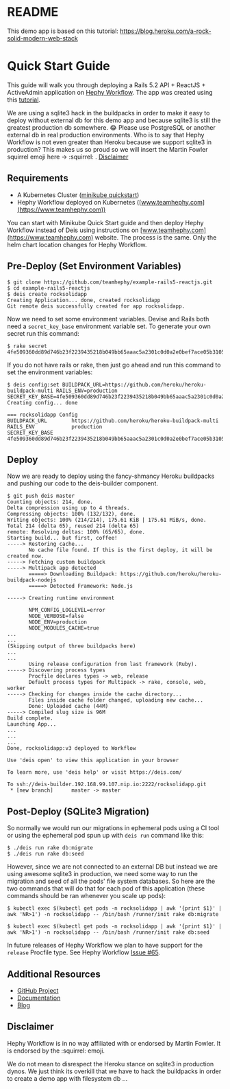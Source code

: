 # README

This demo app is based on this tutorial:
https://blog.heroku.com/a-rock-solid-modern-web-stack

# Quick Start Guide

This guide will walk you through deploying a Rails 5.2 API + ReactJS + ActiveAdmin application on [Hephy Workflow][]. The app was created using this [tutorial](https://blog.heroku.com/a-rock-solid-modern-web-stack). 

We are using a sqlite3 hack in the buildpacks in order to make it easy to deploy without external db for this demo app and because sqlite3 is still the greatest production db somewhere. :joy: Please use PostgreSQL or another external db in real production environments. Who is to say that Hephy Workflow is not even greater than Heroku because we support sqlite3 in production? This makes us so proud so we will insert the Martin Fowler squirrel emoji here -> :squirrel: . [Disclaimer][]

## Requirements

* A Kubernetes Cluster ([minikube quickstart](https://www.teamhephy.com))
* Hephy Workflow deployed on Kubernetes ([www.teamhephy.com](https://www.teamhephy.com))

You can start with Minikube Quick Start guide and then deploy Hephy Workflow instead of Deis using instructions on [www.teamhephy.com](https://www.teamhephy.com) website. The process is the same. Only the helm chart location changes for Hephy Workflow.

## Pre-Deploy (Set Environment Variables)

```console
$ git clone https://github.com/teamhephy/example-rails5-reactjs.git
$ cd example-rails5-reactjs
$ deis create rocksolidapp
Creating Application... done, created rocksolidapp
Git remote deis successfully created for app rocksolidapp.
```

Now we need to set some environment variables. Devise and Rails both need a `secret_key_base` environment variable set. To generate your own secret run this command:

```console
$ rake secret
4fe509360dd89d746b23f2239435218b049bb65aaac5a2301c0d0a2e0bef7ace05b3105fb8f7fe9aa5fc12bc3a4bf7a0f516a8ac8ee279913970be5b6db6a628
```

If you do not have rails or rake, then just go ahead and run this command to set the environment variables:

```console
$ deis config:set BUILDPACK_URL=https://github.com/heroku/heroku-buildpack-multi RAILS_ENV=production SECRET_KEY_BASE=4fe509360dd89d746b23f2239435218b049bb65aaac5a2301c0d0a2e0bef7ace05b3105fb8f7fe9aa5fc12bc3a4bf7a0f516a8ac8ee279913970be5b6db6a628 
Creating config... done

=== rocksolidapp Config
BUILDPACK_URL        https://github.com/heroku/heroku-buildpack-multi
RAILS_ENV            production
SECRET_KEY_BASE      4fe509360dd89d746b23f2239435218b049bb65aaac5a2301c0d0a2e0bef7ace05b3105fb8f7fe9aa5fc12bc3a4bf7a0f516a8ac8ee279913970be5b6db6a628

```

## Deploy

Now we are ready to deploy using the fancy-shmancy Heroku buildpacks and pushing our code to the deis-builder component.

```console
$ git push deis master
Counting objects: 214, done.
Delta compression using up to 4 threads.
Compressing objects: 100% (132/132), done.
Writing objects: 100% (214/214), 175.61 KiB | 175.61 MiB/s, done.
Total 214 (delta 65), reused 214 (delta 65)
remote: Resolving deltas: 100% (65/65), done.
Starting build... but first, coffee!
-----> Restoring cache...
       No cache file found. If this is the first deploy, it will be created now.
-----> Fetching custom buildpack
-----> Multipack app detected
       =====> Downloading Buildpack: https://github.com/heroku/heroku-buildpack-nodejs
       =====> Detected Framework: Node.js
       
-----> Creating runtime environment
       
       NPM_CONFIG_LOGLEVEL=error
       NODE_VERBOSE=false
       NODE_ENV=production
       NODE_MODULES_CACHE=true
...
...
(Skipping output of three buildpacks here)
...
...
       Using release configuration from last framework (Ruby).
-----> Discovering process types
       Procfile declares types -> web, release
       Default process types for Multipack -> rake, console, web, worker
-----> Checking for changes inside the cache directory...
       Files inside cache folder changed, uploading new cache...
       Done: Uploaded cache (44M)
-----> Compiled slug size is 96M
Build complete.
Launching App...
...
...
...
Done, rocksolidapp:v3 deployed to Workflow

Use 'deis open' to view this application in your browser

To learn more, use 'deis help' or visit https://deis.com/

To ssh://deis-builder.192.168.99.107.nip.io:2222/rocksolidapp.git
 * [new branch]      master -> master

```

## Post-Deploy (SQLite3 Migration)

So normally we would run our migrations in ephemeral pods using a CI tool or using the ephemeral pod spun up with `deis run` command like this:

```console
$ ./deis run rake db:migrate
$ ./deis run rake db:seed
```

However, since we are not connected to an external DB but instead we are using awesome sqlite3 in production, we need some way to run the migration and seed of all the pods' file system databases. So here are the two commands that will do that for each pod of this application (these commands should be ran whenever you scale up pods):

```console
$ kubectl exec $(kubectl get pods -n rocksolidapp | awk '{print $1}' | awk 'NR>1') -n rocksolidapp -- /bin/bash /runner/init rake db:migrate

$ kubectl exec $(kubectl get pods -n rocksolidapp | awk '{print $1}' | awk 'NR>1') -n rocksolidapp -- /bin/bash /runner/init rake db:seed
```

In future releases of Hephy Workflow we plan to have support for the `release` Procfile type. See Hephy Workflow [Issue #65](https://github.com/teamhephy/workflow/issues/65).

## Additional Resources

* [GitHub Project](https://github.com/teamhephy/workflow)
* [Documentation](https://deis.com/docs/workflow/)
* [Blog](https://deis.com/blog/)

[Hephy Workflow]: https://github.com/teamhephy/workflow#readme
[Disclaimer]: https://github.com/teamhephy/example-rails5-reactjs/blob/master/README.md#disclaimer

## Disclaimer

Hephy Workflow is in no way affiliated with or endorsed by Martin Fowler. It is endorsed by the :squirrel: emoji.

We do not mean to disrespect the Heroku stance on sqlite3 in production dynos. We just think its overkill that we have to hack the buildpacks in order to create a demo app with filesystem db ...

